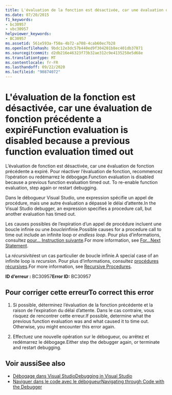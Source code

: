 ```yaml
---
title: L'évaluation de la fonction est désactivée, car une évaluation de fonction précédente a expiré
ms.date: 07/20/2015
f1_keywords:
- bc30957
- vbc30957
helpviewer_keywords:
- BC30957
ms.assetid: 561e593a-f50a-4b72-a708-4cab60ec7b28
ms.openlocfilehash: 9bdc12e3dc57b440ed9f304201b8ec401db37871
ms.sourcegitcommit: d2db216e46323f73b32ae312c9e4135258e5d68e
ms.translationtype: MT
ms.contentlocale: fr-FR
ms.lasthandoff: 09/22/2020
ms.locfileid: "90874072"
---
```

# <a name="function-evaluation-is-disabled-because-a-previous-function-evaluation-timed-out"></a><span data-ttu-id="3700c-102">L'évaluation de la fonction est désactivée, car une évaluation de fonction précédente a expiré</span><span class="sxs-lookup"><span data-stu-id="3700c-102">Function evaluation is disabled because a previous function evaluation timed out</span></span>

<span data-ttu-id="3700c-103">L’évaluation de fonction est désactivée, car une évaluation de fonction précédente a expiré. Pour réactiver l’évaluation de fonction, recommencez l’opération ou redémarrez le débogage.</span><span class="sxs-lookup"><span data-stu-id="3700c-103">Function evaluation is disabled because a previous function evaluation timed out. To re-enable function evaluation, step again or restart debugging.</span></span>  
  
 <span data-ttu-id="3700c-104">Dans le débogueur Visual Studio, une expression spécifie un appel de procédure, mais une autre évaluation a dépassé le délai d’attente.</span><span class="sxs-lookup"><span data-stu-id="3700c-104">In the Visual Studio debugger, an expression specifies a procedure call, but another evaluation has timed out.</span></span>  
  
 <span data-ttu-id="3700c-105">Les causes possibles de l’expiration d’un appel de procédure incluent une boucle infinie ou une *boucle*infinie.</span><span class="sxs-lookup"><span data-stu-id="3700c-105">Possible causes for a procedure call to time out include an infinite loop or *endless loop*.</span></span> <span data-ttu-id="3700c-106">Pour plus d’informations, consultez [pour... Instruction suivante](../statements/for-next-statement.md).</span><span class="sxs-lookup"><span data-stu-id="3700c-106">For more information, see [For...Next Statement](../statements/for-next-statement.md).</span></span>  
  
 <span data-ttu-id="3700c-107">La *récursivité*est un cas particulier de boucle infinie.</span><span class="sxs-lookup"><span data-stu-id="3700c-107">A special case of an infinite loop is *recursion*.</span></span> <span data-ttu-id="3700c-108">Pour plus d’informations, consultez [procédures récursives](../../programming-guide/language-features/procedures/recursive-procedures.md).</span><span class="sxs-lookup"><span data-stu-id="3700c-108">For more information, see [Recursive Procedures](../../programming-guide/language-features/procedures/recursive-procedures.md).</span></span>  
  
 <span data-ttu-id="3700c-109">**ID d’erreur :** BC30957</span><span class="sxs-lookup"><span data-stu-id="3700c-109">**Error ID:** BC30957</span></span>  
  
## <a name="to-correct-this-error"></a><span data-ttu-id="3700c-110">Pour corriger cette erreur</span><span class="sxs-lookup"><span data-stu-id="3700c-110">To correct this error</span></span>  
  
1. <span data-ttu-id="3700c-111">Si possible, déterminez l’évaluation de la fonction précédente et la raison de l’expiration du délai d’attente. Dans le cas contraire, vous risquez de rencontrer cette erreur.</span><span class="sxs-lookup"><span data-stu-id="3700c-111">If possible, determine what the previous function evaluation was and what caused it to time out. Otherwise, you might encounter this error again.</span></span>  
  
2. <span data-ttu-id="3700c-112">Effectuez une nouvelle opération sur le débogueur, ou arrêtez et redémarrez le débogage.</span><span class="sxs-lookup"><span data-stu-id="3700c-112">Either step the debugger again, or terminate and restart debugging.</span></span>  
  
## <a name="see-also"></a><span data-ttu-id="3700c-113">Voir aussi</span><span class="sxs-lookup"><span data-stu-id="3700c-113">See also</span></span>

- [<span data-ttu-id="3700c-114">Débogage dans Visual Studio</span><span class="sxs-lookup"><span data-stu-id="3700c-114">Debugging in Visual Studio</span></span>](/visualstudio/debugger/debugger-feature-tour)
- [<span data-ttu-id="3700c-115">Naviguer dans le code avec le débogueur</span><span class="sxs-lookup"><span data-stu-id="3700c-115">Navigating through Code with the Debugger</span></span>](/visualstudio/debugger/navigating-through-code-with-the-debugger)
